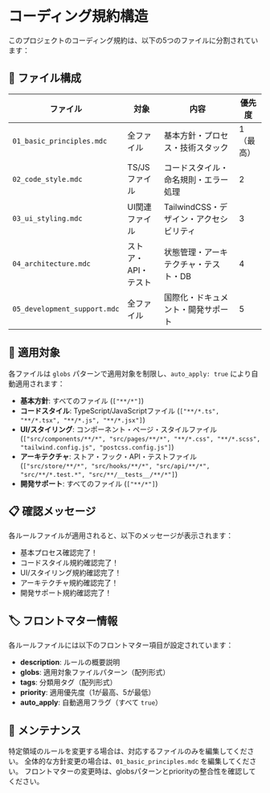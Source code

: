 # コーディング規約構造

このプロジェクトのコーディング規約は、以下の5つのファイルに分割されています：

## 📁 ファイル構成

| ファイル | 対象 | 内容 | 優先度 |
|---------|------|------|--------|
| `01_basic_principles.mdc` | 全ファイル | 基本方針・プロセス・技術スタック | 1（最高） |
| `02_code_style.mdc` | TS/JS ファイル | コードスタイル・命名規則・エラー処理 | 2 |
| `03_ui_styling.mdc` | UI関連ファイル | TailwindCSS・デザイン・アクセシビリティ | 3 |
| `04_architecture.mdc` | ストア・API・テスト | 状態管理・アーキテクチャ・テスト・DB | 4 |
| `05_development_support.mdc` | 全ファイル | 国際化・ドキュメント・開発サポート | 5 |

## 🎯 適用対象

各ファイルは `globs` パターンで適用対象を制限し、`auto_apply: true` により自動適用されます：
- **基本方針**: すべてのファイル (`["**/*"]`)
- **コードスタイル**: TypeScript/JavaScriptファイル (`["**/*.ts", "**/*.tsx", "**/*.js", "**/*.jsx"]`)
- **UI/スタイリング**: コンポーネント・ページ・スタイルファイル (`["src/components/**/*", "src/pages/**/*", "**/*.css", "**/*.scss", "tailwind.config.js", "postcss.config.js"]`)
- **アーキテクチャ**: ストア・フック・API・テストファイル (`["src/store/**/*", "src/hooks/**/*", "src/api/**/*", "src/**/*.test.*", "src/**/__tests__/**/*"]`)
- **開発サポート**: すべてのファイル (`["**/*"]`)

## 📋 確認メッセージ

各ルールファイルが適用されると、以下のメッセージが表示されます：
- 基本プロセス確認完了！
- コードスタイル規約確認完了！
- UI/スタイリング規約確認完了！
- アーキテクチャ規約確認完了！
- 開発サポート規約確認完了！

## 🏷️ フロントマター情報

各ルールファイルには以下のフロントマター項目が設定されています：

- **description**: ルールの概要説明
- **globs**: 適用対象ファイルパターン（配列形式）
- **tags**: 分類用タグ（配列形式）
- **priority**: 適用優先度（1が最高、5が最低）
- **auto_apply**: 自動適用フラグ（すべて `true`）

## 🔄 メンテナンス

特定領域のルールを変更する場合は、対応するファイルのみを編集してください。
全体的な方針変更の場合は、`01_basic_principles.mdc` を編集してください。
フロントマターの変更時は、globsパターンとpriorityの整合性を確認してください。